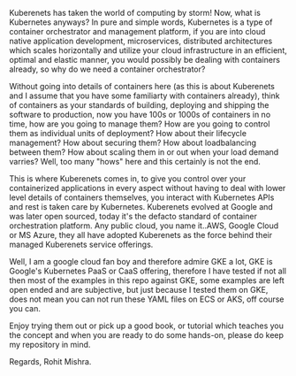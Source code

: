 Kuberenets has taken the world of computing by storm! Now, what is Kubernetes anyways? In pure and simple words, Kubernetes is a type of container orchestrator and management platform, if you are into cloud native application development, microservices, distributed architectures which scales horizontally and utilize your cloud infrastructure in an efficient, optimal and elastic manner, you would possibly be dealing with containers already, so why do we need a container orchestrator?
  
  Without going into details of containers here (as this is about Kuberenets and I assume that you have some familiarty with containers already), think of containers as your standards of building, deploying and shipping the software to production, now you have 100s or 1000s of containers in no time, how are you going to manage them? How are you going to control them as individual units of deployment? How about their lifecycle management? How about securing them? How about loadbalancing between them? How about scaling them in or out when your load demand varries? Well, too many "hows" here and this certainly is not the end.
  
  This is where Kuberenets comes in, to give you control over your containerized applications in every aspect without having to deal with lower level details of containers themselves, you interact with Kubernetes APIs and rest is taken care by Kubernetes. Kuberenets evolved at Google and was later open sourced, today it's the defacto standard of container orchestration platform. Any public cloud, you name it..AWS, Google Cloud or MS Azure, they all have adopted Kuberenets as the force behind their managed Kuberenets service offerings.
  
  Well, I am a google cloud fan boy and therefore admire GKE a lot, GKE is Google's Kubernetes PaaS or CaaS offering, therefore I have tested if not all then most of the examples in this repo against GKE, some examples are left open ended and are subjective, but just because I tested them on GKE, does not mean you can not run these YAML files on ECS or AKS, off course you can.
  
Enjoy trying them out or pick up a good book, or tutorial which teaches you the concept and when you are ready to do some hands-on, please do keep my repository in mind.

Regards,
Rohit Mishra.
